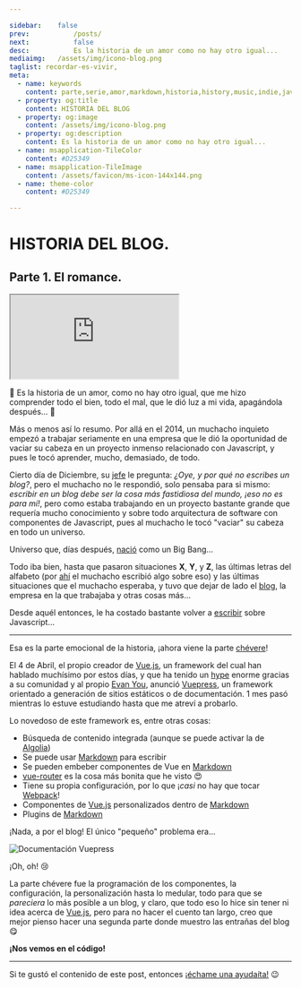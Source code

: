 ```yaml
---

sidebar:	false
prev:			/posts/
next:			false
desc:			Es la historia de un amor como no hay otro igual...
mediaimg:	/assets/img/icono-blog.png
taglist: recordar-es-vivir,
meta:
  - name: keywords
    content: parte,serie,amor,markdown,historia,history,music,indie,javascript,list,vuepress,vue
  - property: og:title
    content: HISTORIA DEL BLOG
  - property: og:image
    content: /assets/img/icono-blog.png
  - property: og:description
    content: Es la historia de un amor como no hay otro igual...
  - name: msapplication-TileColor
    content: #D25349
  - name: msapplication-TileImage
    content: /assets/favicon/ms-icon-144x144.png
  - name: theme-color
    content: #D25349

---
```


# HISTORIA DEL BLOG.

## Parte 1. El romance.

<iframe src="https://www.youtube.com/embed/shYVwUFPZy0?start=21" allowfullscreen></iframe>

:musical_note: Es la historia de un amor, como no hay otro igual, que me hizo
comprender todo el bien, todo el mal, que le dió luz a mi vida, apagándola
después... :musical_note:

Más o menos así lo resumo. Por allá en el 2014, un muchacho inquieto empezó
a trabajar seriamente en una empresa que le dió la oportunidad de vaciar su
cabeza en un proyecto inmenso relacionado con Javascript, y pues le tocó
aprender, mucho, demasiado, de todo.

Cierto día de Diciembre, su [jefe][2] le pregunta: _¿Oye, y por qué no escribes
un blog?_, pero el muchacho no le respondió, solo pensaba para si mismo:
_escribir en un blog debe ser la cosa más fastidiosa del mundo, ¡eso no es para
mí!_, pero como estaba trabajando en un proyecto bastante grande que requería
mucho conocimiento y sobre todo arquitectura de software con componentes de
Javascript, pues al muchacho le tocó "vaciar" su cabeza en todo un universo.

Universo que, días después, [nació][1] como un Big Bang...

Todo iba bien, hasta que pasaron situaciones **X**, **Y**, y **Z**, las últimas
letras del alfabeto (por [ahí][3] el muchacho escribió algo sobre eso) y las
últimas situaciones que el muchacho esperaba, y tuvo que dejar de lado el
[blog][4], la empresa en la que trabajaba y otras cosas más...

Desde aquél entonces, le ha costado bastante volver a [escribir][5] sobre
Javascript...

<hr>

Esa es la parte emocional de la historia, ¡ahora viene la parte [chévere][6]!

El 4 de Abril, el propio creador de [Vue.js][7], un framework del cual han
hablado muchísimo por estos días, y que ha tenido un [hype][8] enorme gracias a
su comunidad y al propio [Evan You][9], anunció [Vuepress][10], un framework
orientado a generación de sitios estáticos o de documentación. 1 mes pasó
mientras lo estuve estudiando hasta que me atreví a probarlo.

Lo novedoso de este framework es, entre otras cosas:
+ Búsqueda de contenido integrada (aunque se puede activar la de [Algolia][11])
+ Se puede usar [Markdown][12] para escribir
+ Se pueden embeber componentes de Vue en [Markdown][12]
+ [vue-router][13] es la cosa más bonita que he visto :heart_eyes:
+ Tiene su propia configuración, por lo que ¡_casi_ no hay que tocar
[Webpack][14]!
+ Componentes de [Vue.js][7] personalizados dentro de [Markdown][12]
+ Plugins de [Markdown][12]

¡Nada, a por el blog! El único "pequeño" problema era...

![Documentación Vuepress](/assets/img/about-vuepress.png)

¡Oh, oh! :cry:

La parte chévere fue la programación de los componentes, la configuración, la
personalización hasta lo medular, todo para que se _pareciera_ lo más posible a
un blog, y claro, que todo eso lo hice sin tener ni idea acerca de [Vue.js][7],
pero para no hacer el cuento tan largo, creo que mejor pienso hacer una segunda
parte donde muestro las entrañas del blog :yum:

**¡Nos vemos en el código!**

<hr>

Si te gustó el contenido de este post, entonces [¡échame una ayudaíta!][100]
:wink:

<tag-list :tagstring="$page.frontmatter.taglist"></tag-list>

[1]: https://jotaeseymas.wordpress.com
[2]: https://blog.crespo.org.ve/
[3]: https://jotaeseymas.surge.sh/posts/2018/05/03/alfabeto-de-javascript.html
[4]: https://jotaeseymas.wordpress.com/2017/01/01/primer-post-del-ano-feliz-ano-nuevo/
[5]: https://www.linkedin.com/in/jhonygrillet/detail/recent-activity/posts/
[6]: https://www.urbandictionary.com/define.php?term=chevere
[7]: https://vuejs.org/
[8]: https://www.urbandictionary.com/define.php?term=hype
[9]: https://github.com/yyx990803
[10]: https://vuepress.vuejs.org/
[11]: https://www.algolia.com/
[12]: http://markdown-it.github.io/
[13]: https://router.vuejs.org/en/
[14]: https://webpack.js.org/
[100]: /ayuda/

